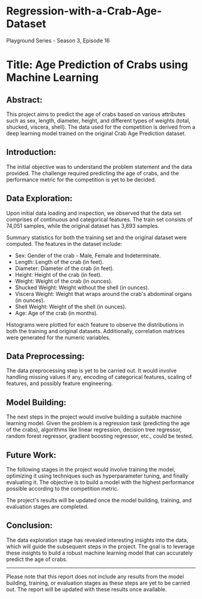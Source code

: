 # Regression-with-a-Crab-Age-Dataset
Playground Series - Season 3, Episode 16

#  Title: Age Prediction of Crabs using Machine Learning

## Abstract:

This project aims to predict the age of crabs based on various attributes such as sex, length, diameter, height, and different types of weights (total, shucked, viscera, shell). The data used for the competition is derived from a deep learning model trained on the original Crab Age Prediction dataset.

## Introduction:

The initial objective was to understand the problem statement and the data provided. The challenge required predicting the age of crabs, and the performance metric for the competition is yet to be decided.

## Data Exploration:

Upon initial data loading and inspection, we observed that the data set comprises of continuous and categorical features. The train set consists of 74,051 samples, while the original dataset has 3,893 samples.

Summary statistics for both the training set and the original dataset were computed. The features in the dataset include:

-   Sex: Gender of the crab - Male, Female and Indeterminate.
-   Length: Length of the crab (in feet).
-   Diameter: Diameter of the crab (in feet).
-   Height: Height of the crab (in feet).
-   Weight: Weight of the crab (in ounces).
-   Shucked Weight: Weight without the shell (in ounces).
-   Viscera Weight: Weight that wraps around the crab's abdominal organs (in ounces).
-   Shell Weight: Weight of the shell (in ounces).
-   Age: Age of the crab (in months).

Histograms were plotted for each feature to observe the distributions in both the training and original datasets. Additionally, correlation matrices were generated for the numeric variables.

## Data Preprocessing:

The data preprocessing step is yet to be carried out. It would involve handling missing values if any, encoding of categorical features, scaling of features, and possibly feature engineering.

## Model Building:

The next steps in the project would involve building a suitable machine learning model. Given the problem is a regression task (predicting the age of the crabs), algorithms like linear regression, decision tree regressor, random forest regressor, gradient boosting regressor, etc., could be tested.

## Future Work:

The following stages in the project would involve training the model, optimizing it using techniques such as hyperparameter tuning, and finally evaluating it. The objective is to build a model with the highest performance possible according to the competition metric.

The project's results will be updated once the model building, training, and evaluation stages are completed.

## Conclusion:

The data exploration stage has revealed interesting insights into the data, which will guide the subsequent steps in the project. The goal is to leverage these insights to build a robust machine learning model that can accurately predict the age of crabs.

----------

Please note that this report does not include any results from the model building, training, or evaluation stages as these steps are yet to be carried out. The report will be updated with these results once available.
